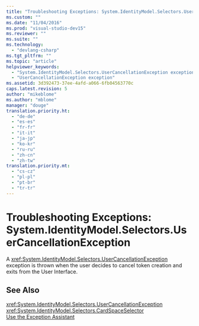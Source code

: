 ```yaml
---
title: "Troubleshooting Exceptions: System.IdentityModel.Selectors.UserCancellationException | Microsoft Docs"
ms.custom: ""
ms.date: "11/04/2016"
ms.prod: "visual-studio-dev15"
ms.reviewer: ""
ms.suite: ""
ms.technology: 
  - "devlang-csharp"
ms.tgt_pltfrm: ""
ms.topic: "article"
helpviewer_keywords: 
  - "System.IdentityModel.Selectors.UserCancellationException exception"
  - "UserCancellationException exception"
ms.assetid: 3d392473-37ee-4afd-a066-6fb04563770c
caps.latest.revision: 5
author: "mikeblome"
ms.author: "mblome"
manager: "douge"
translation.priority.ht: 
  - "de-de"
  - "es-es"
  - "fr-fr"
  - "it-it"
  - "ja-jp"
  - "ko-kr"
  - "ru-ru"
  - "zh-cn"
  - "zh-tw"
translation.priority.mt: 
  - "cs-cz"
  - "pl-pl"
  - "pt-br"
  - "tr-tr"
---
```

# Troubleshooting Exceptions: System.IdentityModel.Selectors.UserCancellationException
A <xref:System.IdentityModel.Selectors.UserCancellationException> exception is thrown when the user decides to cancel token creation and exits from the User Interface.  
  
## See Also  
 <xref:System.IdentityModel.Selectors.UserCancellationException>   
 <xref:System.IdentityModel.Selectors.CardSpaceSelector>   
 [Use the Exception Assistant](../Topic/How%20to:%20Use%20the%20Exception%20Assistant.md)